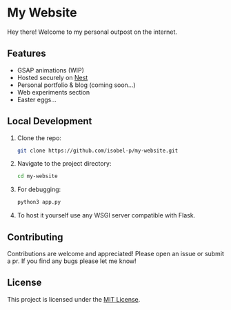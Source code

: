 # My Website
Hey there! Welcome to my personal outpost on the internet.

## Features
- GSAP animations (WIP)
- Hosted securely on [Nest](https://hackclub.app)
- Personal portfolio & blog (coming soon...)
- Web experiments section
- Easter eggs...

## Local Development
1. Clone the repo:
    ```bash
    git clone https://github.com/isobel-p/my-website.git
    ```
2. Navigate to the project directory:
    ```bash
    cd my-website
    ```
3. For debugging:
    ```bash
    python3 app.py
    ```
4. To host it yourself use any WSGI server compatible with Flask.

## Contributing
Contributions are welcome and appreciated! Please open an issue or submit a pr. If you find any bugs please let me know!

## License
This project is licensed under the [MIT License](LICENSE.md).